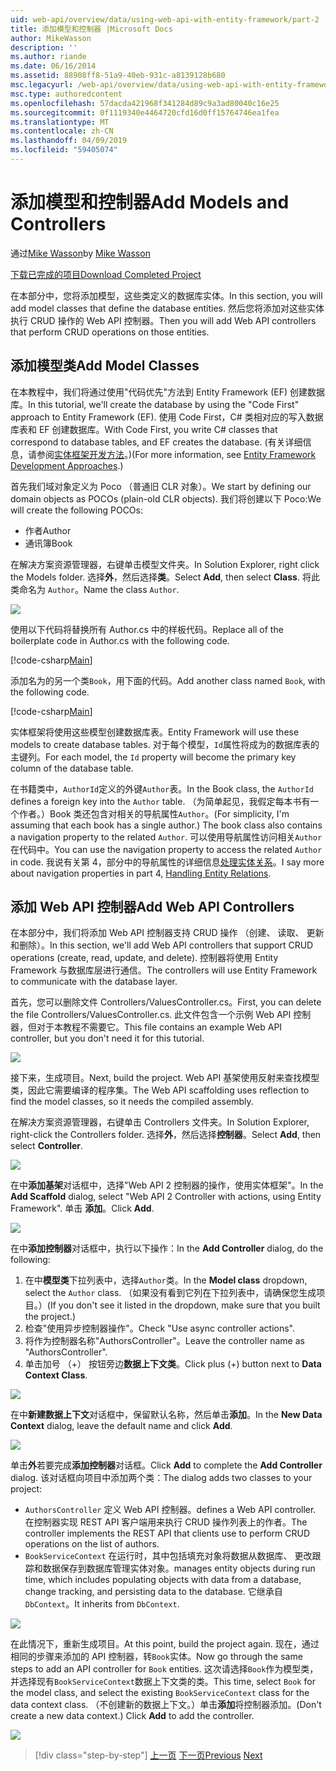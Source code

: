 ```yaml
---
uid: web-api/overview/data/using-web-api-with-entity-framework/part-2
title: 添加模型和控制器 |Microsoft Docs
author: MikeWasson
description: ''
ms.author: riande
ms.date: 06/16/2014
ms.assetid: 88908ff8-51a9-40eb-931c-a8139128b680
msc.legacyurl: /web-api/overview/data/using-web-api-with-entity-framework/part-2
msc.type: authoredcontent
ms.openlocfilehash: 57dacda421968f341284d89c9a3ad80040c16e25
ms.sourcegitcommit: 0f1119340e4464720cfd16d0ff15764746ea1fea
ms.translationtype: MT
ms.contentlocale: zh-CN
ms.lasthandoff: 04/09/2019
ms.locfileid: "59405074"
---
```

# <a name="add-models-and-controllers"></a><span data-ttu-id="7b8e1-102">添加模型和控制器</span><span class="sxs-lookup"><span data-stu-id="7b8e1-102">Add Models and Controllers</span></span>

<span data-ttu-id="7b8e1-103">通过[Mike Wasson](https://github.com/MikeWasson)</span><span class="sxs-lookup"><span data-stu-id="7b8e1-103">by [Mike Wasson](https://github.com/MikeWasson)</span></span>

[<span data-ttu-id="7b8e1-104">下载已完成的项目</span><span class="sxs-lookup"><span data-stu-id="7b8e1-104">Download Completed Project</span></span>](https://github.com/MikeWasson/BookService)

<span data-ttu-id="7b8e1-105">在本部分中，您将添加模型，这些类定义的数据库实体。</span><span class="sxs-lookup"><span data-stu-id="7b8e1-105">In this section, you will add model classes that define the database entities.</span></span> <span data-ttu-id="7b8e1-106">然后您将添加对这些实体执行 CRUD 操作的 Web API 控制器。</span><span class="sxs-lookup"><span data-stu-id="7b8e1-106">Then you will add Web API controllers that perform CRUD operations on those entities.</span></span>

## <a name="add-model-classes"></a><span data-ttu-id="7b8e1-107">添加模型类</span><span class="sxs-lookup"><span data-stu-id="7b8e1-107">Add Model Classes</span></span>

<span data-ttu-id="7b8e1-108">在本教程中，我们将通过使用"代码优先"方法到 Entity Framework (EF) 创建数据库。</span><span class="sxs-lookup"><span data-stu-id="7b8e1-108">In this tutorial, we'll create the database by using the "Code First" approach to Entity Framework (EF).</span></span> <span data-ttu-id="7b8e1-109">使用 Code First，C# 类相对应的写入数据库表和 EF 创建数据库。</span><span class="sxs-lookup"><span data-stu-id="7b8e1-109">With Code First, you write C# classes that correspond to database tables, and EF creates the database.</span></span> <span data-ttu-id="7b8e1-110">(有关详细信息，请参阅[实体框架开发方法](https://msdn.microsoft.com/library/ms178359%28v=vs.110%29.aspx#dbfmfcf)。)</span><span class="sxs-lookup"><span data-stu-id="7b8e1-110">(For more information, see [Entity Framework Development Approaches](https://msdn.microsoft.com/library/ms178359%28v=vs.110%29.aspx#dbfmfcf).)</span></span>

<span data-ttu-id="7b8e1-111">首先我们域对象定义为 Poco （普通旧 CLR 对象）。</span><span class="sxs-lookup"><span data-stu-id="7b8e1-111">We start by defining our domain objects as POCOs (plain-old CLR objects).</span></span> <span data-ttu-id="7b8e1-112">我们将创建以下 Poco:</span><span class="sxs-lookup"><span data-stu-id="7b8e1-112">We will create the following POCOs:</span></span>

- <span data-ttu-id="7b8e1-113">作者</span><span class="sxs-lookup"><span data-stu-id="7b8e1-113">Author</span></span>
- <span data-ttu-id="7b8e1-114">通讯簿</span><span class="sxs-lookup"><span data-stu-id="7b8e1-114">Book</span></span>

<span data-ttu-id="7b8e1-115">在解决方案资源管理器，右键单击模型文件夹。</span><span class="sxs-lookup"><span data-stu-id="7b8e1-115">In Solution Explorer, right click the Models folder.</span></span> <span data-ttu-id="7b8e1-116">选择**外**，然后选择**类**。</span><span class="sxs-lookup"><span data-stu-id="7b8e1-116">Select **Add**, then select **Class**.</span></span> <span data-ttu-id="7b8e1-117">将此类命名为 `Author`。</span><span class="sxs-lookup"><span data-stu-id="7b8e1-117">Name the class `Author`.</span></span>

![](part-2/_static/image1.png)

<span data-ttu-id="7b8e1-118">使用以下代码将替换所有 Author.cs 中的样板代码。</span><span class="sxs-lookup"><span data-stu-id="7b8e1-118">Replace all of the boilerplate code in Author.cs with the following code.</span></span>

[!code-csharp[Main](part-2/samples/sample1.cs)]

<span data-ttu-id="7b8e1-119">添加名为的另一个类`Book`，用下面的代码。</span><span class="sxs-lookup"><span data-stu-id="7b8e1-119">Add another class named `Book`, with the following code.</span></span>

[!code-csharp[Main](part-2/samples/sample2.cs)]

<span data-ttu-id="7b8e1-120">实体框架将使用这些模型创建数据库表。</span><span class="sxs-lookup"><span data-stu-id="7b8e1-120">Entity Framework will use these models to create database tables.</span></span> <span data-ttu-id="7b8e1-121">对于每个模型，`Id`属性将成为的数据库表的主键列。</span><span class="sxs-lookup"><span data-stu-id="7b8e1-121">For each model, the `Id` property will become the primary key column of the database table.</span></span>

<span data-ttu-id="7b8e1-122">在书籍类中，`AuthorId`定义的外键`Author`表。</span><span class="sxs-lookup"><span data-stu-id="7b8e1-122">In the Book class, the `AuthorId` defines a foreign key into the `Author` table.</span></span> <span data-ttu-id="7b8e1-123">（为简单起见，我假定每本书有一个作者。）Book 类还包含对相关的导航属性`Author`。</span><span class="sxs-lookup"><span data-stu-id="7b8e1-123">(For simplicity, I'm assuming that each book has a single author.) The book class also contains a navigation property to the related `Author`.</span></span> <span data-ttu-id="7b8e1-124">可以使用导航属性访问相关`Author`在代码中。</span><span class="sxs-lookup"><span data-stu-id="7b8e1-124">You can use the navigation property to access the related `Author` in code.</span></span> <span data-ttu-id="7b8e1-125">我说有关第 4，部分中的导航属性的详细信息[处理实体关系](part-4.md)。</span><span class="sxs-lookup"><span data-stu-id="7b8e1-125">I say more about navigation properties in part 4, [Handling Entity Relations](part-4.md).</span></span>

## <a name="add-web-api-controllers"></a><span data-ttu-id="7b8e1-126">添加 Web API 控制器</span><span class="sxs-lookup"><span data-stu-id="7b8e1-126">Add Web API Controllers</span></span>

<span data-ttu-id="7b8e1-127">在本部分中，我们将添加 Web API 控制器支持 CRUD 操作 （创建、 读取、 更新和删除）。</span><span class="sxs-lookup"><span data-stu-id="7b8e1-127">In this section, we'll add Web API controllers that support CRUD operations (create, read, update, and delete).</span></span> <span data-ttu-id="7b8e1-128">控制器将使用 Entity Framework 与数据库层进行通信。</span><span class="sxs-lookup"><span data-stu-id="7b8e1-128">The controllers will use Entity Framework to communicate with the database layer.</span></span>

<span data-ttu-id="7b8e1-129">首先，您可以删除文件 Controllers/ValuesController.cs。</span><span class="sxs-lookup"><span data-stu-id="7b8e1-129">First, you can delete the file Controllers/ValuesController.cs.</span></span> <span data-ttu-id="7b8e1-130">此文件包含一个示例 Web API 控制器，但对于本教程不需要它。</span><span class="sxs-lookup"><span data-stu-id="7b8e1-130">This file contains an example Web API controller, but you don't need it for this tutorial.</span></span>

![](part-2/_static/image2.png)

<span data-ttu-id="7b8e1-131">接下来，生成项目。</span><span class="sxs-lookup"><span data-stu-id="7b8e1-131">Next, build the project.</span></span> <span data-ttu-id="7b8e1-132">Web API 基架使用反射来查找模型类，因此它需要编译的程序集。</span><span class="sxs-lookup"><span data-stu-id="7b8e1-132">The Web API scaffolding uses reflection to find the model classes, so it needs the compiled assembly.</span></span>

<span data-ttu-id="7b8e1-133">在解决方案资源管理器，右键单击 Controllers 文件夹。</span><span class="sxs-lookup"><span data-stu-id="7b8e1-133">In Solution Explorer, right-click the Controllers folder.</span></span> <span data-ttu-id="7b8e1-134">选择**外**，然后选择**控制器**。</span><span class="sxs-lookup"><span data-stu-id="7b8e1-134">Select **Add**, then select **Controller**.</span></span>

![](part-2/_static/image3.png)

<span data-ttu-id="7b8e1-135">在中**添加基架**对话框中，选择"Web API 2 控制器的操作，使用实体框架"。</span><span class="sxs-lookup"><span data-stu-id="7b8e1-135">In the **Add Scaffold** dialog, select "Web API 2 Controller with actions, using Entity Framework".</span></span> <span data-ttu-id="7b8e1-136">单击 **添加**。</span><span class="sxs-lookup"><span data-stu-id="7b8e1-136">Click **Add**.</span></span>

![](part-2/_static/image4.png)

<span data-ttu-id="7b8e1-137">在中**添加控制器**对话框中，执行以下操作：</span><span class="sxs-lookup"><span data-stu-id="7b8e1-137">In the **Add Controller** dialog, do the following:</span></span>

1. <span data-ttu-id="7b8e1-138">在中**模型类**下拉列表中，选择`Author`类。</span><span class="sxs-lookup"><span data-stu-id="7b8e1-138">In the **Model class** dropdown, select the `Author` class.</span></span> <span data-ttu-id="7b8e1-139">（如果没有看到它列在下拉列表中，请确保您生成项目。）</span><span class="sxs-lookup"><span data-stu-id="7b8e1-139">(If you don't see it listed in the dropdown, make sure that you built the project.)</span></span>
2. <span data-ttu-id="7b8e1-140">检查"使用异步控制器操作"。</span><span class="sxs-lookup"><span data-stu-id="7b8e1-140">Check "Use async controller actions".</span></span>
3. <span data-ttu-id="7b8e1-141">将作为控制器名称&quot;AuthorsController&quot;。</span><span class="sxs-lookup"><span data-stu-id="7b8e1-141">Leave the controller name as &quot;AuthorsController&quot;.</span></span>
4. <span data-ttu-id="7b8e1-142">单击加号 （+） 按钮旁边**数据上下文类**。</span><span class="sxs-lookup"><span data-stu-id="7b8e1-142">Click plus (+) button next to **Data Context Class**.</span></span>

![](part-2/_static/image5.png)

<span data-ttu-id="7b8e1-143">在中**新建数据上下文**对话框中，保留默认名称，然后单击**添加**。</span><span class="sxs-lookup"><span data-stu-id="7b8e1-143">In the **New Data Context** dialog, leave the default name and click **Add**.</span></span>

![](part-2/_static/image6.png)

<span data-ttu-id="7b8e1-144">单击**外**若要完成**添加控制器**对话框。</span><span class="sxs-lookup"><span data-stu-id="7b8e1-144">Click **Add** to complete the **Add Controller** dialog.</span></span> <span data-ttu-id="7b8e1-145">该对话框向项目中添加两个类：</span><span class="sxs-lookup"><span data-stu-id="7b8e1-145">The dialog adds two classes to your project:</span></span>

- `AuthorsController` <span data-ttu-id="7b8e1-146">定义 Web API 控制器。</span><span class="sxs-lookup"><span data-stu-id="7b8e1-146">defines a Web API controller.</span></span> <span data-ttu-id="7b8e1-147">在控制器实现 REST API 客户端用来执行 CRUD 操作列表上的作者。</span><span class="sxs-lookup"><span data-stu-id="7b8e1-147">The controller implements the REST API that clients use to perform CRUD operations on the list of authors.</span></span>
- `BookServiceContext` <span data-ttu-id="7b8e1-148">在运行时，其中包括填充对象将数据从数据库、 更改跟踪和数据保存到数据库管理实体对象。</span><span class="sxs-lookup"><span data-stu-id="7b8e1-148">manages entity objects during run time, which includes populating objects with data from a database, change tracking, and persisting data to the database.</span></span> <span data-ttu-id="7b8e1-149">它继承自`DbContext`。</span><span class="sxs-lookup"><span data-stu-id="7b8e1-149">It inherits from `DbContext`.</span></span>

![](part-2/_static/image7.png)

<span data-ttu-id="7b8e1-150">在此情况下，重新生成项目。</span><span class="sxs-lookup"><span data-stu-id="7b8e1-150">At this point, build the project again.</span></span> <span data-ttu-id="7b8e1-151">现在，通过相同的步骤来添加的 API 控制器，转`Book`实体。</span><span class="sxs-lookup"><span data-stu-id="7b8e1-151">Now go through the same steps to add an API controller for `Book` entities.</span></span> <span data-ttu-id="7b8e1-152">这次请选择`Book`作为模型类，并选择现有`BookServiceContext`数据上下文类的类。</span><span class="sxs-lookup"><span data-stu-id="7b8e1-152">This time, select `Book` for the model class, and select the existing `BookServiceContext` class for the data context class.</span></span> <span data-ttu-id="7b8e1-153">（不创建新的数据上下文。）单击**添加**将控制器添加。</span><span class="sxs-lookup"><span data-stu-id="7b8e1-153">(Don't create a new data context.) Click **Add** to add the controller.</span></span>

![](part-2/_static/image8.png)

> [!div class="step-by-step"]
> <span data-ttu-id="7b8e1-154">[上一页](part-1.md)
> [下一页](part-3.md)</span><span class="sxs-lookup"><span data-stu-id="7b8e1-154">[Previous](part-1.md)
[Next](part-3.md)</span></span>
